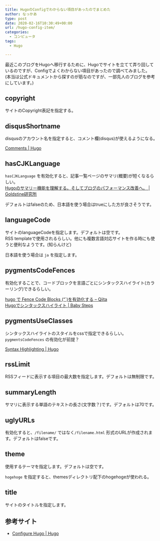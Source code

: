 ```yaml
---
title: HugoのConfigでわからない項目があったのでまとめた
author: なっかあ
type: post
date: 2020-02-16T10:30:49+00:00
url: /hugo-config-item/
categories:
  - コンピュータ
tags:
  - Hugo

---
```

最近このブログをHugoへ移行するために、Hugoでサイトを立てて弄り回しているのですが、Configでよくわからない項目があったので調べてみました。  
(本当は公式ドキュメントから探すのが筋なのですが、一部先人のブログを参考にしています。)

## copyright

サイトのCopyright表記を指定する。

## disqusShortname

disqusのアカウント名を指定すると、コメント欄(disqus)が使えるようになる。

[Comments | Hugo][1]

## hasCJKLanguage

`hasCJKLanguage` を有効化すると、記事一覧ページのサマリ(概要)が短くなるらしい。  
[Hugoのサマリー機能を理解する。そしてブログのパフォーマンス改善へ。 | Goldstine研究所][2]

デフォルトはfalseのため、日本語を使う場合はtrueにした方が良さそうです。

## languageCode

サイトのlanguageCodeを指定します。デフォルトは空です。  
RSS templateで使用されるらしい。他にも複数言語対応サイトを作る時にも使うと便利なようです。(知らんけど)

日本語を使う場合は `ja` を指定します。

## pygmentsCodeFences

有効化することで、コードブロックを言語ごとにシンタックスハイライト(カラーリング)できるらしい。

  
[hugo で Fence Code Blocks (&#8220;\`)を有効化する &#8211; Qiita][3]  
[Hugoでシンタックスハイライト | Baby Steps][4]

## pygmentsUseClasses

シンタックスハイライトのスタイルをcssで指定できるらしい。`pygmentsCodeFences` の有効化が前提？

[Syntax Highlighting | Hugo][5]

## rssLimit

RSSフィードに表示する項目の最大数を指定します。デフォルトは無制限です。

## summaryLength

サマリに表示する単語のテキストの長さ(文字数？)です。デフォルトは70です。

## uglyURLs

有効化すると、`/filename/` ではなく`/filename.html` 形式のURLが作成されます。デフォルトはfalseです。

## theme

使用するテーマを指定します。デフォルトは空です。

`hogehoge` を指定すると、themesディレクトリ配下のhogehogeが使われる。

## title

サイトのタイトルを指定します。

## 参考サイト

* [Configure Hugo | Hugo][6]

 [1]: https://gohugo.io/content-management/comments/
 [2]: https://blog.mosuke.tech/entry/2017/08/06/hugo_summary/
 [3]: https://qiita.com/hfm/items/3df99e0f94162d454f7a
 [4]: https://tech-babysteps.net/hugo-syntax-highlighting/
 [5]: https://gohugo.io/content-management/syntax-highlighting/
 [6]: https://gohugo.io/getting-started/configuration/